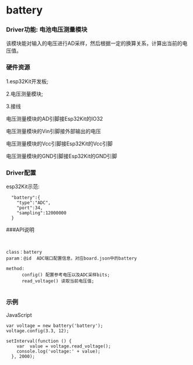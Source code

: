 # battery

### Driver功能: 电池电压测量模块
该模块能对输入的电压进行AD采样，然后根据一定的换算关系，计算出当前的电压值。


### 硬件资源

1.esp32Kit开发板; 

2.电压测量模块;

3.接线

电压测量模块的AD引脚接Esp32Kit的IO32

电压测量模块的Vin引脚接外部输出的电压

电压测量模块的Vcc引脚接Esp32Kit的Vcc引脚

电压测量模块的GND引脚接Esp32Kit的GND引脚




### Driver配置

esp32Kit示范:

```
  "battery":{
    "type":"ADC",
    "port":34,
    "sampling":12000000
  }

```


###API说明
```


class：battery
param：@id  ADC端口配置信息，对应board.json中的battery

method:
      config() 配置参考电压以及ADC采样bits;
      read_voltage() 读取当前电压值;
      
```


### 示例

JavaScript

```
var voltage = new battery('battery'); 
voltage.config(3.3, 12);

setInterval(function () {
    var  value = voltage.read_voltage(); 
    console.log('voltage:' + value);  
  }, 2000); 

```

